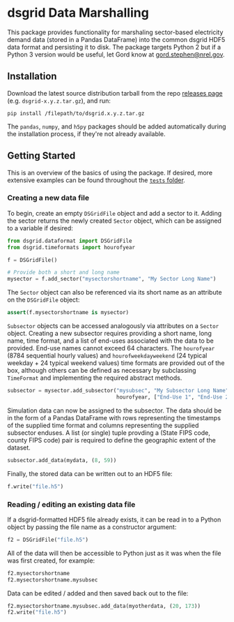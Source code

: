# dsgrid Data Marshalling

This package provides functionality for marshaling sector-based electricity demand data (stored in a Pandas DataFrame) into the common dsgrid HDF5 data format and persisting it to disk. The package targets Python 2 but if a Python 3 version would be useful, let Gord know at [gord.stephen@nrel.gov](mailto:gord.stephen@nrel.gov).

## Installation

Download the latest source distribution tarball from the repo [releases page](https://github.nrel.gov/dsgrid/dataformat/releases) (e.g. `dsgrid-x.y.z.tar.gz`), and run:

```
pip install /filepath/to/dsgrid.x.y.z.tar.gz
```

The `pandas`, `numpy`, and `h5py` packages should be added automatically during the installation process, if they're not already available.

## Getting Started

This is an overview of the basics of using the package. If desired, more extensive examples can be found throughout the [`tests` folder](tests).

### Creating a new data file

To begin, create an empty `DSGridFile` object and add a sector to it. Adding the sector returns the newly created `Sector` object, which can be assigned to a variable if desired:

```python
from dsgrid.dataformat import DSGridFile
from dsgrid.timeformats import hourofyear

f = DSGridFile()

# Provide both a short and long name
mysector = f.add_sector("mysectorshortname", "My Sector Long Name")
```

The `Sector` object can also be referenced via its short name as an attribute on the `DSGridFile` object:

```python
assert(f.mysectorshortname is mysector)
```

`Subsector` objects can be accessed analogously via attributes on a `Sector` object. Creating a new subsector requires providing a short name, long name, time format, and a list of end-uses associated with the data to be provided. End-use names cannot exceed 64 characters. The `hourofyear` (8784 sequential hourly values) and `hourofweekdayweekend` (24 typical weekday + 24 typical weekend values) time formats are provided out of the box, although others can be defined as necessary by subclassing `TimeFormat` and implementing the required abstract methods.

```python
subsector = mysector.add_subsector("mysubsec", "My Subsector Long Name",
                                   hourofyear, ["End-Use 1", "End-Use 2"])
```

Simulation data can now be assigned to the subsector. The data should be in the form of a Pandas DataFrame with rows representing the timestamps of the supplied time format and columns representing the supplied subsector enduses. A list (or single) tuple provding a (State FIPS code, county FIPS code) pair is required to define the geographic extent of the dataset.

```python
subsector.add_data(mydata, (8, 59))
```

Finally, the stored data can be written out to an HDF5 file:

```python
f.write("file.h5")
```

### Reading / editing an existing data file

If a dsgrid-formatted HDF5 file already exists, it can be read in to a Python object by passing the file name as a constructor argument:

```python
f2 = DSGridFile("file.h5")
```

All of the data will then be accessible to Python just as it was when the file was first created, for example:

```python
f2.mysectorshortname
f2.mysectorshortname.mysubsec
```

Data can be edited / added and then saved back out to the file:

```python
f2.mysectorshortname.mysubsec.add_data(myotherdata, (20, 173))
f2.write("file.h5")
```
